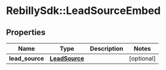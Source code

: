 # RebillySdk::LeadSourceEmbed

## Properties
Name | Type | Description | Notes
------------ | ------------- | ------------- | -------------
**lead_source** | [**LeadSource**](LeadSource.md) |  | [optional] 

